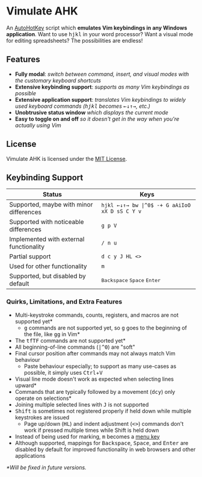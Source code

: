 # Vimulate AHK

An [AutoHotKey](https://www.autohotkey.com/) script which **emulates Vim keybindings in any Windows application**. Want to use <kbd>h</kbd><kbd>j</kbd><kbd>k</kbd><kbd>l</kbd> in your word processor? Want a visual mode for editing spreadsheets? The possibilities are endless!

## Features

* **Fully modal**: _switch between command, insert, and visual modes with the customary keyboard shortcuts_
* **Extensive keybinding support**: _supports as many Vim keybindings as possible_
* **Extensive application support**: _translates Vim keybindings to widely used keyboard commands (<kbd>h</kbd><kbd>j</kbd><kbd>k</kbd><kbd>l</kbd> becomes <kbd>←</kbd><kbd>↓</kbd><kbd>↑</kbd><kbd>→</kbd>, etc.)_
* **Unobtrusive status window** _which displays the current mode_
* **Easy to toggle on and off** _so it doesn't get in the way when you're actually using Vim_

## License

Vimulate AHK is licensed under the [MIT License](LICENSE.md).

## Keybinding Support

| Status                                  | Keys            |
| ----------------------------------------| --------------- |
| Supported, maybe with minor differences | `hjkl ←↓↑→ bw \|^0$ -+ G aAiIoO xX D sS C Y v` |
| Supported with noticeable differences   | `g p V`         |
| Implemented with external functionality | `/ n u`         |
| Partial support                         | `d c y J HL <>` |
| Used for other functionality            | `m`             |
| Supported, but disabled by default      | <kbd>Backspace</kbd> <kbd>Space</kbd> <kbd>Enter</kbd> |

### Quirks, Limitations, and Extra Features

* Multi-keystroke commands, counts, registers, and macros are not supported yet*
    * <kbd>g</kbd> commands are not supported yet, so <kbd>g</kbd> goes to the beginning of the file, like <kbd>g</kbd><kbd>g</kbd> in Vim*
* The <kbd>t</kbd><kbd>f</kbd><kbd>T</kbd><kbd>F</kbd> commands are not supported yet*
* All beginning-of-line commands (<kbd>|</kbd><kbd>^</kbd><kbd>0</kbd>) are "soft"
* Final cursor position after commands may not always match Vim behaviour
    * Paste behaviour especially; to support as many use-cases as possible, it simply uses <kbd>Ctrl</kbd>+<kbd>V</kbd>
* Visual line mode doesn't work as expected when selecting lines upward*
* Commands that are typically followed by a movement (<kbd>d</kbd><kbd>c</kbd><kbd>y</kbd>) only operate on selections*
* Joining multiple selected lines with <kbd>J</kbd> is not supported
* <kbd>Shift</kbd> is sometimes not registered properly if held down while multiple keystrokes are issued
    * Page up/down (<kbd>H</kbd><kbd>L</kbd>) and indent adjustment (<kbd>\<</kbd><kbd>></kbd>) commands don't work if pressed multiple times while Shift is held down
* Instead of being used for marking, <kbd>m</kbd> becomes a [menu key](https://en.wikipedia.org/wiki/Menu_key)
* Although supported, mappings for <kbd>Backspace</kbd>, <kbd>Space</kbd>, and <kbd>Enter</kbd> are disabled by default for improved functionality in web browsers and other applications

_*Will be fixed in future versions._

